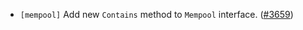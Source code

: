 - `[mempool]` Add new `Contains` method to `Mempool` interface.
  ([\#3659](https://github.com/depinnetwork/por-consensus/pull/3659))
